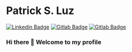 # Patrick S. Luz 
[![Linkedin Badge](https://img.shields.io/badge/-LinkedIn-blue?style=flat-square&logo=Linkedin&logoColor=white&link=https://www.linkedin.com/in/patrick-s-luz-3a0b73167/)](https://www.linkedin.com/in/patrick-s-luz-3a0b73167/)
[![Gitlab Badge](https://img.shields.io/badge/-GitLab-282961?style=flat-square&logo=Gitlab&logoColor=white&link=https://gitlab.com/PatrickSLuz/)](https://gitlab.com/PatrickSLuz/)
[![Gitlab Badge](https://img.shields.io/badge/-Instagram-d52881?style=flat-square&logo=Instagram&logoColor=white&link=https://www.instagram.com/patrick.sluz/)](https://www.instagram.com/patrick.sluz/)

### Hi there 👋 Welcome to my profile

<!--
Here are some ideas to get you started:

- 🔭 I’m currently working on ...
- 🌱 I’m currently learning ...
- 👯 I’m looking to collaborate on ...
- 🤔 I’m looking for help with ...
- 💬 Ask me about ...
- 📫 How to reach me: ...
- 😄 Pronouns: ...
- ⚡ Fun fact: ...
-->

